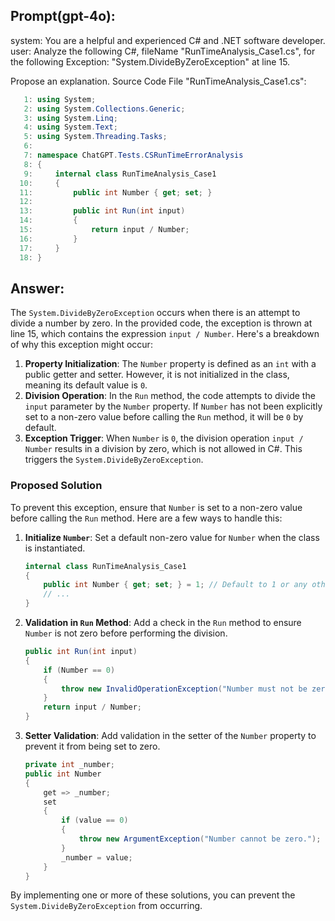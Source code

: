 ## Prompt(gpt-4o):
system: You are a helpful and experienced C# and .NET software developer.
user: Analyze the following C#, fileName "RunTimeAnalysis_Case1.cs", for the following Exception: "System.DivideByZeroException"
at line 15.  

Propose an explanation.
Source Code File "RunTimeAnalysis_Case1.cs":
```csharp
   1: using System;
   2: using System.Collections.Generic;
   3: using System.Linq;
   4: using System.Text;
   5: using System.Threading.Tasks;
   6: 
   7: namespace ChatGPT.Tests.CSRunTimeErrorAnalysis
   8: {
   9:     internal class RunTimeAnalysis_Case1
  10:     {
  11:         public int Number { get; set; }
  12: 
  13:         public int Run(int input)
  14:         {
  15:             return input / Number;
  16:         }
  17:     }
  18: }

```
## Answer:
The `System.DivideByZeroException` occurs when there is an attempt to divide a number by zero. In the provided code, the exception is thrown at line 15, which contains the expression `input / Number`.
Here's a breakdown of why this exception might occur:
1. **Property Initialization**: The `Number` property is defined as an `int` with a public getter and setter. However, it is not initialized in the class, meaning its default value is `0`.
2. **Division Operation**: In the `Run` method, the code attempts to divide the `input` parameter by the `Number` property. If `Number` has not been explicitly set to a non-zero value before calling the `Run` method, it will be `0` by default.
3. **Exception Trigger**: When `Number` is `0`, the division operation `input / Number` results in a division by zero, which is not allowed in C#. This triggers the `System.DivideByZeroException`.
### Proposed Solution
To prevent this exception, ensure that `Number` is set to a non-zero value before calling the `Run` method. Here are a few ways to handle this:
1. **Initialize `Number`**: Set a default non-zero value for `Number` when the class is instantiated.
   ```csharp
   internal class RunTimeAnalysis_Case1
   {
       public int Number { get; set; } = 1; // Default to 1 or any other non-zero value
       // ...
   }
   ```
2. **Validation in `Run` Method**: Add a check in the `Run` method to ensure `Number` is not zero before performing the division.
   ```csharp
   public int Run(int input)
   {
       if (Number == 0)
       {
           throw new InvalidOperationException("Number must not be zero.");
       }
       return input / Number;
   }
   ```
3. **Setter Validation**: Add validation in the setter of the `Number` property to prevent it from being set to zero.
   ```csharp
   private int _number;
   public int Number
   {
       get => _number;
       set
       {
           if (value == 0)
           {
               throw new ArgumentException("Number cannot be zero.");
           }
           _number = value;
       }
   }
   ```
By implementing one or more of these solutions, you can prevent the `System.DivideByZeroException` from occurring.
